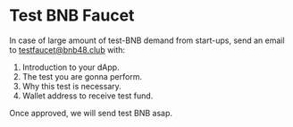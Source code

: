 # Test BNB Faucet

In case of large amount of test-BNB demand from start-ups, send an email to [testfaucet@bnb48.club](mailto:testfaucet@bnb48.club) with:

1. Introduction to your dApp.
2. The test you are gonna perform.
3. Why this test is necessary.
4. Wallet address to receive test fund.

Once approved, we will send test BNB asap.
